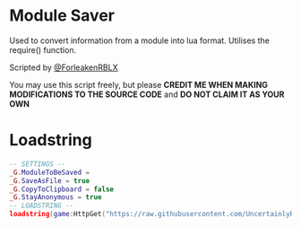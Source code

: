 # Module Saver
Used to convert information from a module into lua format. Utilises the require() function.

Scripted by [@ForleakenRBLX](https://www.youtube.com/@ForleakenRBLX)

You may use this script freely, but please **CREDIT ME WHEN MAKING MODIFICATIONS TO THE SOURCE CODE** and **DO NOT CLAIM IT AS YOUR OWN**

# Loadstring
```lua
-- SETTINGS --
_G.ModuleToBeSaved =
_G.SaveAsFile = true
_G.CopyToClipboard = false
_G.StayAnonymous = true
-- LOADSTRING --
loadstring(game:HttpGet("https://raw.githubusercontent.com/UncertainlyRound/ModuleSaver/refs/heads/main/main.lua"))()
```
